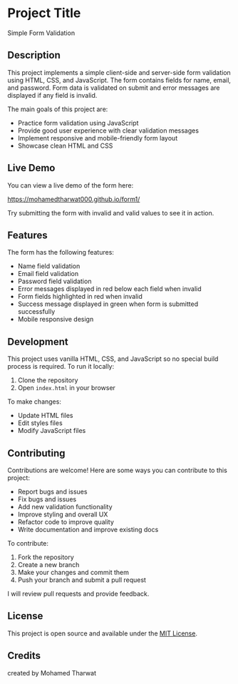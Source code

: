 # Project Title

Simple Form Validation

## Description

This project implements a simple client-side and server-side form validation using HTML, CSS, and JavaScript. The form contains fields for name, email, and password. Form data is validated on submit and error messages are displayed if any field is invalid.

The main goals of this project are:

- Practice form validation using JavaScript
- Provide good user experience with clear validation messages
- Implement responsive and mobile-friendly form layout
- Showcase clean HTML and CSS

## Live Demo

You can view a live demo of the form here:

https://mohamedtharwat000.github.io/form1/

Try submitting the form with invalid and valid values to see it in action.

## Features

The form has the following features:

- Name field validation 
- Email field validation 
- Password field validation 
- Error messages displayed in red below each field when invalid
- Form fields highlighted in red when invalid
- Success message displayed in green when form is submitted successfully
- Mobile responsive design

## Development

This project uses vanilla HTML, CSS, and JavaScript so no special build process is required. To run it locally:

1. Clone the repository
2. Open `index.html` in your browser

To make changes:

- Update HTML files
- Edit styles files
- Modify JavaScript files

## Contributing

Contributions are welcome! Here are some ways you can contribute to this project:

- Report bugs and issues
- Fix bugs and issues
- Add new validation functionality
- Improve styling and overall UX
- Refactor code to improve quality
- Write documentation and improve existing docs

To contribute:
1. Fork the repository
2. Create a new branch
3. Make your changes and commit them
4. Push your branch and submit a pull request

I will review pull requests and provide feedback.

## License

This project is open source and available under the [MIT License](LICENSE).

## Credits

created by Mohamed Tharwat
